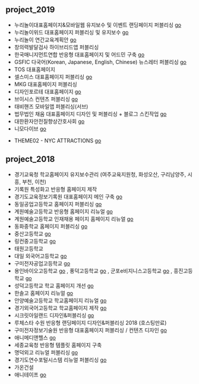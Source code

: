 ## project_2019

- 누리놀이대표홈페이지&모바일웹 유지보수 및 이벤트 랜딩페이지 퍼블리싱 [go](http://www.nurinori.com/)
- 누리놀이위드 대표홈페이지 퍼블리싱 및 유지보수 [go](http://nurinoriwith.com/)
- 누리놀이 연간교육계획안 [go](http://www.nurinori.com/yearplan2020.do)
- 창의력발달검사 하이브리드앱 퍼블리싱
- 한국매니지먼트연합 반응형 대표홈페이지 및 어드민 구축 [go](http://kmf5678.or.kr/)
- GSFIC 다국어(Korean, Japanese, English, Chinese) 뉴스레터 퍼블리싱 [go](http://www.gafic.or.kr/webzine/201905/home/ko/index.html)
- TOS 대표홈페이지
- 셀스미스 대표홈페이지 퍼블리싱 [go](http://www.cell-smith.com/CELL/main.html)
- MKG 대표홈페이지 퍼블리싱
- 디자인포르테 대표홈페이지 [go](https://www.designforte.co.kr/_df/main.html)
- 브이시스 컨텐츠 퍼블리싱 [go](http://www.vsys.co.kr/V2/)
- 태비핸즈 모바일앱 퍼블리싱(서브)
- 법무법인 채움 대표홈페이지 디자인 및 퍼블리싱 + 블로그 스킨작업 [go](http://chlaw.co.kr/)
- 대한환자안전질향상간호사회 [go](http://qi.or.kr/)
- 니모다이브 [go](http://nemodive.kr/)

* THEME02 - NYC ATTRACTIONS [go](https://publy-sora-jeong.github.io/theme02/)

## project_2018

- 경기교육청 학교홈페이지 유지보수관리 (여주교육지원청, 화성오산, 구리남양주, 시흥, 부천, 이천)
- 기록원 특성화고 반응형 홈페이지 제작
- 경기도교육정보기록원 대표홈페이지 메인 구축 [go](https://www.goeia.go.kr)
- 동일공업고등학교 홈페이지 퍼블리싱 [go](http://di.hs.kr/)
- 계원예술고등학교 반응형 홈페이지 리뉴얼 [go](http://www.kaywon.hs.kr/)
- 계원예술고등학교 인재채용 페이지 홈페이지 리뉴얼 [go](http://recruit.kaywon.hs.kr/)
- 동화중학교 홈페이지 퍼블리싱 [go](http://www.donghwa.ms.kr/)
- 중산고등학교 [go](http://jungsan.hs.kr/)
- 링컨중고등학교 [go](http://www.lincolnmid.kr/)
- 태원고등학교
- 대일 외국어고등학교 [go](http://daeil.e-wut.co.kr/)
- 구미전자공업고등학교 [go](http://gnet.hs.kr/)
- 용인바이오고등학교 [go](http://www.yibio.hs.kr/) , 풍덕고등학교 [go](http://pungduck.hs.kr/) , 군포e비지니스고등학교 [go](http://www.gunpo-ebiz.hs.kr/) , 흥진고등학교 [go](http://www.hungjin.hs.kr/)
- 성덕고등학교 학교 홈페이지 개선 [go](http://ssd.hs.kr/)
- 한솔고 홈페이지 리뉴얼 [go](http://www.hansol.hs.kr/)
- 안양예술고등학교 학교홈페이지 리뉴얼 [go](http://www.anyangart.hs.kr/)
- 경기외국어고등학교 학교홈페이지 제작 [go](http://www.gafl.hs.kr/)
- 시크릿아일랜드 디자인&퍼블리싱 [go](http://secret-island.co.kr/)
- 루체스타 수원 반응형 랜딩페이지 디자인&퍼블리싱 2018 (호스팅만료)
- 구미전자정보기술원 반응형 대표홈페이지 퍼블리싱 / 컨텐츠 디자인 [go](http://www.geri.re.kr/site/main.do)
- 애니메디앤헬스 [go](http://www.anymedinhealth.com/main.html)
- 세종교육청 반응형 템플릿 홈페이지 구축
- 명덕외고 리뉴얼 퍼블리싱 [go](http://www.mdfh.or.kr/)
- 경기도연수포털시스템 리뉴얼 퍼블리싱 [go](https://gelearning.kr/)
- 가온건설
- 애니테이프 [go](http://www.anytape.kr/ko/main.html)

<!-- # PROJECT 2019


# PROJECT 2018



# PROJECT 2017

- 2017 경기교육지원청(구리남양주, 시흥, 부천) 웹호스팅 구축
- 2017 수원교육지원청 반응형 템플릿 제작
- 대원외국어고등학교 홈페이지 구축
- 프로모션팀 대표 홈페이지 디자인 및 퍼블리싱
- 예닮
- 양서고

# PROJECT 2016

- 2016 상반기 고양교육지원청 웹호스팅 홈페이지 구축
- 청심국제중고등학교
- 그라시아스 음악학교 (서비스종료)

# PROJECT 2015

- 인천하늘고등학교 대표홈페이지 컨텐츠 퍼블리싱 & 교수학습센터 메인 퍼블리싱
- 여주방과후지원센터 홈페이지
- 휘문고등학교
- 영훈국제중고등학교
- 416단원장학재단 컨텐츠 디자인 및 퍼블리싱

# PROJECT 2014

- 위더스OMC 폐쇄몰 홈페이지 디자인 및 퍼블리싱
- 양지고등학교 홈페이지 디자인
- OO유치원 홈페이지 리뉴얼 디자인

# PROJECT ~ 2013

- 야마하평촌 앙상블 페스티벌 리플렛, 티켓 디자인
- 가바쌀 패키지 디자인
- 고려대학교 옥외 디자인
- 코돈대표홈페이지&오코돈몰 홈페이지 운영
- 텐노쿠시, 타비타비 브랜드&패키지디자인 및 사인광고 작업
- 소셜커머스 상품상세페이지 제작 및 등록운영

# PERSONAL WORK

- THEME01 - construction [\_link](https://publy-sora-jeong.github.io/THEME_construction/theme_construction.html)
- THEME02 - artist [link](https://publy-sora-jeong.github.io/.html)
- SLICK custom- [link](https://publy-sora-jeong.github.io/.html) -->
